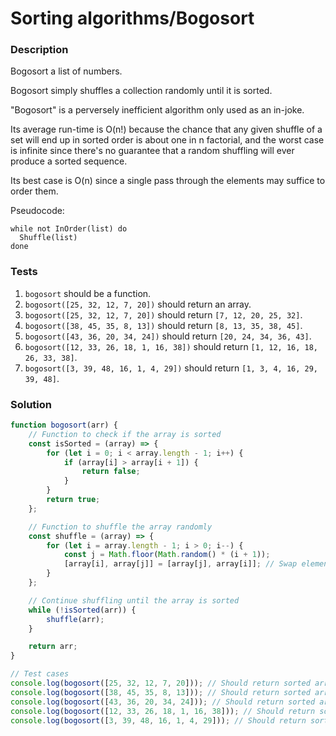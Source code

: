 # Sorting algorithms/Bogosort

### Description

Bogosort a list of numbers.

Bogosort simply shuffles a collection randomly until it is sorted.

"Bogosort" is a perversely inefficient algorithm only used as an in-joke.

Its average run-time is O(n!) because the chance that any given shuffle of a set will end up in sorted order is about one in n factorial, and the worst case is infinite since there's no guarantee that a random shuffling will ever produce a sorted sequence.

Its best case is O(n) since a single pass through the elements may suffice to order them.

Pseudocode:
```
while not InOrder(list) do
  Shuffle(list)
done
```

### Tests

1. `bogosort` should be a function.
2. `bogosort([25, 32, 12, 7, 20])` should return an array.
3. `bogosort([25, 32, 12, 7, 20])` should return `[7, 12, 20, 25, 32]`.
4. `bogosort([38, 45, 35, 8, 13])` should return `[8, 13, 35, 38, 45]`.
5. `bogosort([43, 36, 20, 34, 24])` should return `[20, 24, 34, 36, 43]`.
6. `bogosort([12, 33, 26, 18, 1, 16, 38])` should return `[1, 12, 16, 18, 26, 33, 38]`.
7. `bogosort([3, 39, 48, 16, 1, 4, 29])` should return `[1, 3, 4, 16, 29, 39, 48]`.

### Solution

```javascript
function bogosort(arr) {
    // Function to check if the array is sorted
    const isSorted = (array) => {
        for (let i = 0; i < array.length - 1; i++) {
            if (array[i] > array[i + 1]) {
                return false;
            }
        }
        return true;
    };

    // Function to shuffle the array randomly
    const shuffle = (array) => {
        for (let i = array.length - 1; i > 0; i--) {
            const j = Math.floor(Math.random() * (i + 1));
            [array[i], array[j]] = [array[j], array[i]]; // Swap elements
        }
    };

    // Continue shuffling until the array is sorted
    while (!isSorted(arr)) {
        shuffle(arr);
    }

    return arr;
}

// Test cases
console.log(bogosort([25, 32, 12, 7, 20])); // Should return sorted array
console.log(bogosort([38, 45, 35, 8, 13])); // Should return sorted array
console.log(bogosort([43, 36, 20, 34, 24])); // Should return sorted array
console.log(bogosort([12, 33, 26, 18, 1, 16, 38])); // Should return sorted array
console.log(bogosort([3, 39, 48, 16, 1, 4, 29])); // Should return sorted array
```